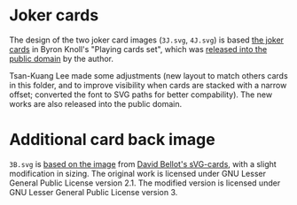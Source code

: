 # Joker cards

The design of the two joker card images (`3J.svg`, `4J.svg`) is based [the joker cards](https://commons.wikimedia.org/wiki/File:Red_joker.svg) in Byron Knoll's "Playing cards set", which was [released into the public domain](http://byronknoll.blogspot.com/2011/03/vector-playing-cards.html) by the author.

Tsan-Kuang Lee made some adjustments (new layout to match others cards in this folder, and to improve visibility when cards are stacked with a narrow offset; converted the font to SVG paths for better compability). The new works are also released into the public domain.

# Additional card back image

`3B.svg` is [based on the image](https://commons.wikimedia.org/wiki/File:Card_back_06.svg) from [David Bellot's sVG-cards](https://svg-cards.sourceforge.net), with a slight modification in sizing. The original work is licensed under GNU Lesser General Public License version 2.1. The modified version is licensed under GNU Lesser General Public License version 3.
